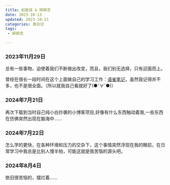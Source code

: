 ```yaml
---
title: 如是说 & 碎碎念
date: 2023-10-13
updated: 2023-10-13
categories: 类日记
tags:
 - 碎碎念

---
```

### 2023年11月29日
总有一些事物，迫使着我们不断做出改变，而且，我们别无选择，只有迎面而上。

曾经在很长一段时间在这个上面做自己的学习工作：[语雀笔记](https://www.yuque.com/didididadida/zw5t6a)，虽然我记得并不多，也不是很全面。（所以就我自己看就好了(●ˇ∀ˇ●)）

### 2024年7月21日
再次下载到当时自己纯小白抄袭的小博客项目,好像有什么东西触动着我,一些东西在仿佛突然出现在脑海中......

### 2024年7月22日
怎么学的更快，在各种环境和压力的交杂下，这个事情突然浮现在我的眼前，在日常学习中我总是比别人慢半拍，可能这就是我苦恼的源头吧。

### 2024年8月4日
依旧很苦恼的，摆烂着……
